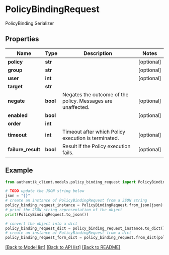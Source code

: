 # PolicyBindingRequest

PolicyBinding Serializer

## Properties

Name | Type | Description | Notes
------------ | ------------- | ------------- | -------------
**policy** | **str** |  | [optional] 
**group** | **str** |  | [optional] 
**user** | **int** |  | [optional] 
**target** | **str** |  | 
**negate** | **bool** | Negates the outcome of the policy. Messages are unaffected. | [optional] 
**enabled** | **bool** |  | [optional] 
**order** | **int** |  | 
**timeout** | **int** | Timeout after which Policy execution is terminated. | [optional] 
**failure_result** | **bool** | Result if the Policy execution fails. | [optional] 

## Example

```python
from authentik_client.models.policy_binding_request import PolicyBindingRequest

# TODO update the JSON string below
json = "{}"
# create an instance of PolicyBindingRequest from a JSON string
policy_binding_request_instance = PolicyBindingRequest.from_json(json)
# print the JSON string representation of the object
print(PolicyBindingRequest.to_json())

# convert the object into a dict
policy_binding_request_dict = policy_binding_request_instance.to_dict()
# create an instance of PolicyBindingRequest from a dict
policy_binding_request_form_dict = policy_binding_request.from_dict(policy_binding_request_dict)
```
[[Back to Model list]](../README.md#documentation-for-models) [[Back to API list]](../README.md#documentation-for-api-endpoints) [[Back to README]](../README.md)


